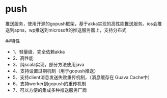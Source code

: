 # push
推送服务，使用开源的gopush框架，基于akka实现的高性能推送服务。ios会推送到apns，wp推送到microsoft的推送服务器上，支持分布式

##特性

* 1、轻量级，完全依赖akka
* 2、高性能
* 3、纯scala实现，部分方法使用java
* 4、支持设置过期机制（用于gopush推送）
* 5、支持client消息发送失败重传机制，（消息缓存在 Guava Cache中）
* 6、支持worker到gopush的重传机制
* 7、可以方便的集成多种推送服务厂商
